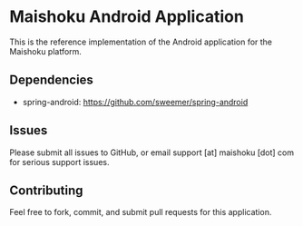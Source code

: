 Maishoku Android Application
=============

This is the reference implementation of the Android application for the Maishoku platform.

Dependencies
------------

-  spring-android: https://github.com/sweemer/spring-android

Issues
-------

Please submit all issues to GitHub, or email support [at] maishoku [dot] com for serious support issues.

Contributing
------------

Feel free to fork, commit, and submit pull requests for this application.
